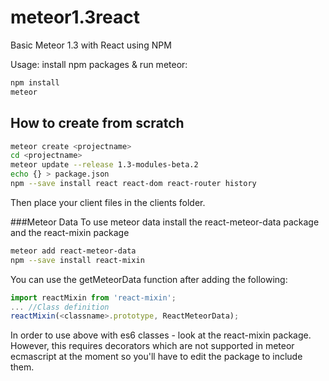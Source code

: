 # meteor1.3react

Basic Meteor 1.3 with React using NPM

Usage: install npm packages & run meteor:

```bash
npm install
meteor
```

## How to create from scratch

```bash
meteor create <projectname>
cd <projectname>
meteor update --release 1.3-modules-beta.2
echo {} > package.json
npm --save install react react-dom react-router history
```

Then place your client files in the clients folder.

###Meteor Data
To use meteor data install the react-meteor-data package and the react-mixin package
```bash
meteor add react-meteor-data
npm --save install react-mixin
```

You can use the getMeteorData function after adding the following:

```javascript
import reactMixin from 'react-mixin';
... //Class definition
reactMixin(<classname>.prototype, ReactMeteorData);
```


In order to use above with es6 classes - look at the react-mixin package. However, this requires decorators which are not supported in meteor ecmascript at the moment so you'll have to edit the package to include them.
